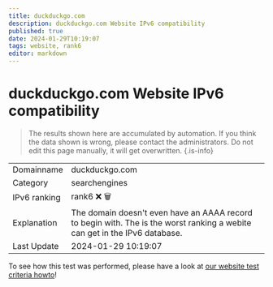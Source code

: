 ```yaml
---
title: duckduckgo.com
description: duckduckgo.com Website IPv6 compatibility
published: true
date: 2024-01-29T10:19:07
tags: website, rank6
editor: markdown
---
```


# duckduckgo.com Website IPv6 compatibility

> The results shown here are accumulated by automation. If you think the data shown is wrong, please contact the administrators. 
> Do not edit this page manually, it will get overwritten.
{.is-info}


|   |   |
| - | - |
| Domainname | duckduckgo.com
| Category | searchengines |
| IPv6 ranking | rank6 :x: :wastebasket: |
| Explanation | The domain doesn't even have an AAAA record to begin with. The is the worst ranking a webite can get in the IPv6 database. |
| Last Update | 2024-01-29 10:19:07 |

To see how this test was performed, please have a look at [our website test criteria howto](/howto/testcriteria/website)!

